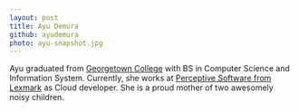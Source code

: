 ```yaml
---
layout: post
title: Ayu Demura
github: ayudemura
photo: ayu-snapshot.jpg
---
```


Ayu graduated from [Georgetown College](http://www.georgetowncollege.edu) with BS in Computer Science and Information System.  Currently, she works at [Perceptive Software from Lexmark](http://www.perceptivesoftware.com/) as Cloud developer.  She is a proud mother of two awesomely noisy children.
